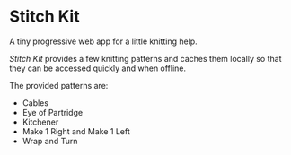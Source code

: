 # Stitch Kit
A tiny progressive web app for a little knitting help.

_Stitch Kit_ provides a few knitting patterns and caches them locally so that they can be accessed quickly and when offline.

The provided patterns are:

* Cables
* Eye of Partridge
* Kitchener
* Make 1 Right and Make 1 Left
* Wrap and Turn

